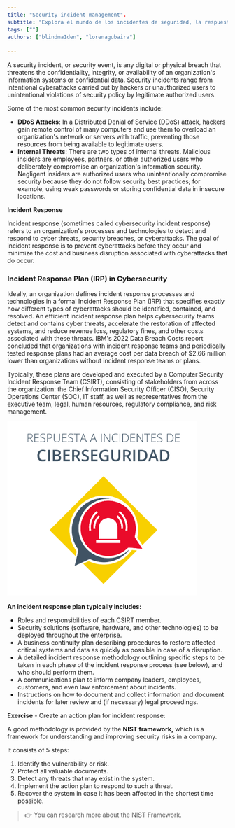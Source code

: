 ```yaml
---
title: "Security incident management".
subtitle: "Explora el mundo de los incidentes de seguridad, la respuesta a incidentes y la importancia de un Plan de respuesta a incidentes (IRP) en ciberseguridad."
tags: [""]
authors: ["blindma1den", "lorenagubaira"]

---
```



A security incident, or security event, is any digital or physical breach that threatens the confidentiality, integrity, or availability of an organization's information systems or confidential data. Security incidents range from intentional cyberattacks carried out by hackers or unauthorized users to unintentional violations of security policy by legitimate authorized users.

Some of the most common security incidents include:

- **DDoS Attacks**: In a Distributed Denial of Service (DDoS) attack, hackers gain remote control of many computers and use them to overload an organization's network or servers with traffic, preventing those resources from being available to legitimate users.
- **Internal Threats**: There are two types of internal threats. Malicious insiders are employees, partners, or other authorized users who deliberately compromise an organization's information security. Negligent insiders are authorized users who unintentionally compromise security because they do not follow security best practices; for example, using weak passwords or storing confidential data in insecure locations.

**Incident Response**

Incident response (sometimes called cybersecurity incident response) refers to an organization's processes and technologies to detect and respond to cyber threats, security breaches, or cyberattacks. The goal of incident response is to prevent cyberattacks before they occur and minimize the cost and business disruption associated with cyberattacks that do occur.

### Incident Response Plan (IRP) in Cybersecurity

Ideally, an organization defines incident response processes and technologies in a formal Incident Response Plan (IRP) that specifies exactly how different types of cyberattacks should be identified, contained, and resolved. An efficient incident response plan helps cybersecurity teams detect and contains cyber threats, accelerate the restoration of affected systems, and reduce revenue loss, regulatory fines, and other costs associated with these threats. IBM's 2022 Data Breach Costs report concluded that organizations with incident response teams and periodically tested response plans had an average cost per data breach of $2.66 million lower than organizations without incident response teams or plans.

Typically, these plans are developed and executed by a Computer Security Incident Response Team (CSIRT), consisting of stakeholders from across the organization: the Chief Information Security Officer (CISO), Security Operations Center (SOC), IT staff, as well as representatives from the executive team, legal, human resources, regulatory compliance, and risk management.

![Cybersecurity Incidents](../assets/incidentes-ciberseguridad.png)

**An incident response plan typically includes:**

- Roles and responsibilities of each CSIRT member.
- Security solutions (software, hardware, and other technologies) to be deployed throughout the enterprise.
- A business continuity plan describing procedures to restore affected critical systems and data as quickly as possible in case of a disruption.
- A detailed incident response methodology outlining specific steps to be taken in each phase of the incident response process (see below), and who should perform them.
- A communications plan to inform company leaders, employees, customers, and even law enforcement about incidents.
- Instructions on how to document and collect information and document incidents for later review and (if necessary) legal proceedings.

**Exercise** - Create an action plan for incident response:

A good methodology is provided by the **NIST framework,** which is a framework for understanding and improving security risks in a company.

It consists of 5 steps:

1. Identify the vulnerability or risk.
2. Protect all valuable documents.
3. Detect any threats that may exist in the system.
4. Implement the action plan to respond to such a threat.
5. Recover the system in case it has been affected in the shortest time possible.

> 👉 You can research more about the NIST Framework.



